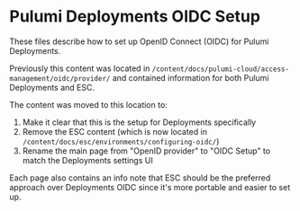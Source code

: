 # Pulumi Deployments OIDC Setup

These files describe how to set up OpenID Connect (OIDC) for Pulumi Deployments.

Previously this content was located in `/content/docs/pulumi-cloud/access-management/oidc/provider/` and contained information for both Pulumi Deployments and ESC. 

The content was moved to this location to:
1. Make it clear that this is the setup for Deployments specifically
2. Remove the ESC content (which is now located in `/content/docs/esc/environments/configuring-oidc/`)
3. Rename the main page from "OpenID provider" to "OIDC Setup" to match the Deployments settings UI

Each page also contains an info note that ESC should be the preferred approach over Deployments OIDC since it's more portable and easier to set up.
